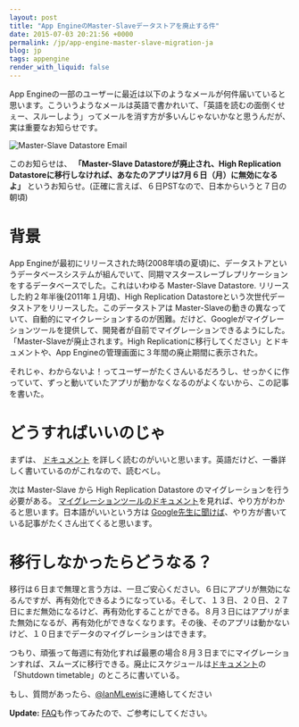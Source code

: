 ```yaml
---
layout: post
title: "App EngineのMaster-Slaveデータストアを廃止する件"
date: 2015-07-03 20:21:56 +0000
permalink: /jp/app-engine-master-slave-migration-ja
blog: jp
tags: appengine
render_with_liquid: false
---
```


App Engineの一部のユーザーに最近は以下のようなメールが何件届いていると思います。こういうようなメールは英語で書かれいて、「英語を読むの面倒くせぇー、スルーしよう」ってメールを消す方が多いんじゃないかなと思うんだが、実は重要なお知らせです。

![Master-Slave Datastore Email](https://storage.googleapis.com/static.ianlewis.org/prod/img/736/master-slave-datastore-email.png)

このお知らせは、 **「Master-Slave Datastoreが廃止され、High Replication Datastoreに移行しなければ、あなたのアプリは7月６日（月）に無効になるよ」** というお知らせ。(正確に言えば、６日PSTなので、日本からいうと７日の朝頃)

# 背景

App Engineが最初にリリースされた時(2008年頃の夏頃)に、データストアというデータベースシステムが組んでいて、同期マスタースレーブレプリケーションをするデータベースでした。これはいわゆる Master-Slave Datastore. リリースした約２年半後(2011年１月頃)、High Replication Datastoreという次世代データストアをリリースした。このデータストアは Master-Slaveの動きの異なっていて、自動的にマイクレーションするのが困難。だけど、Googleがマイグレーションツールを提供して、開発者が自前でマイグレーションできるようにした。「Master-Slaveが廃止されます。High Replicationに移行してください」とドキュメントや、App Engineの管理画面に３年間の廃止期間に表示された。

それじゃ、わからないよ！ってユーザーがたくさんいるだろうし、せっかくに作っていて、ずっと動いていたアプリが動かなくなるのがよくないから、この記事を書いた。

# どうすればいいのじゃ

まずは、 [ドキュメント](https://cloud.google.com/appengine/docs/deprecations/ms_datastore) を詳しく読むのがいいと思います。英語だけど、一番詳しく書いているのがこれなので、読むべし。

次は Master-Slave から High Replication Datastore のマイグレーションを行う必要がある。 [マイグレーションツールのドキュメント](https://cloud.google.com/appengine/docs/adminconsole/migration)を見れば、やり方がわかると思います。日本語がいいという方は [Google先生に聞けば](https://www.google.co.jp/webhp?ie=UTF-8#q=Master%2FSlave+High+Replication+Datastore+%E7%A7%BB%E8%A1%8C)、やり方が書いている記事がたくさん出てくると思います。

# 移行しなかったらどうなる？

移行は６日まで無理と言う方は、一旦ご安心ください。６日にアプリが無効になるんですが、再有効化できるようになっている。そして、１３日、２０日、２７日にまだ無効になるけど、再有効化することができる。８月３日にはアプリがまた無効になるが、再有効化ができなくなります。その後、そのアプリは動かないけど、１０日までデータのマイグレーションはできます。

つもり、頑張って毎週に有効化すれば最悪の場合８月３日までにマイグレーションすれば、スムーズに移行できる。廃止にスケジュールは[ドキュメント](https://cloud.google.com/appengine/docs/deprecations/ms_datastore)の「Shutdown timetable」のところに書いている。

もし、質問があったら、[@IanMLewis](https://twitter.com/IanMLewis)に連絡してください

**Update:** [FAQ](http://qiita.com/IanMLewis/items/ffab882797df24757fa3)も作ってみたので、ご参考にしてください。
